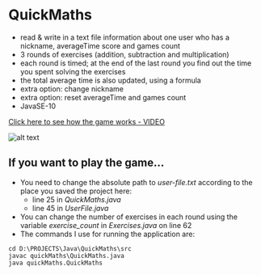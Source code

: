 # QuickMaths

- read & write in a text file information about one user who has a nickname, averageTime score and games count
- 3 rounds of exercises (addition, subtraction and multiplication)
- each round is timed; at the end of the last round you find out the time you spent solving the exercises
- the total average time is also updated, using a formula
- extra option: change nickname
- extra option: reset averageTime and games count
- JavaSE-10

[Click here to see how the game works - VIDEO](https://youtu.be/92l0S3JmUYI)

![alt text](https://image.ibb.co/cxfDTe/Capture.jpg)

## If you want to play the game...

- You need to change the absolute path to *user-file.txt* according to the place you saved the project here:
  - line 25 in *QuickMaths.java*
  - line 45 in *UserFile.java*
- You can change the number of exercises in each round using the variable *exercise_count* in *Exercises.java* on line 62
- The commands I use for running the application are:

```
cd D:\PROJECTS\Java\QuickMaths\src
javac quickMaths\QuickMaths.java
java quickMaths.QuickMaths
```
